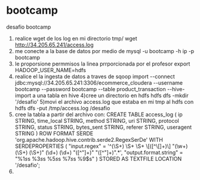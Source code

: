 # bootcamp
desafio bootcamp
1) realice wget de los log en mi directorio tmp/   wget http://34.205.65.241/access.log
2) me conecte a la base de datos por medio de mysql -u bootcamp -h ip -p bootcamp
3) le proporsione permmisos la linea prrporcionada por el profesor export HADOOP_USER_NAME=hdfs
3) realice el la ingesta de datos a traves de sqoop import --connect jdbc:mysql://34.205.65.241:3306/ecommerce_cloudera --username bootcamp --password bootcamp --table product_transaction  --hive-import a una tabla en hive
4)cree un directorio en hdfs hdfs dfs -mkdir '/desafio'
5)movi el archivo access.log que estaba en mi tmp al hdfs con  hdfs dfs -put /tmp/access.log /desafio
6) cree la tabla a partir del archivo con:
CREATE TABLE access_log (
  ip STRING, 
  time_local STRING,
  method STRING,
  uri STRING,
  protocol STRING,
  status STRING,
  bytes_sent STRING,
  referer STRING, 
  useragent STRING
  )
ROW FORMAT SERDE 'org.apache.hadoop.hive.contrib.serde2.RegexSerDe'
WITH SERDEPROPERTIES  (
"input.regex" = '^(\\S+) \\S+ \\S+ \\[([^\\[]+)\\] "(\\w+) (\\S+) (\\S+)" (\\d+) (\\d+) "([^"]+)" "([^"]+)".*',
"output.format.string" = "%1$s %2$s %3$s %4$s %5$s %6$s %7$s %8$s %9$s"
)
STORED AS TEXTFILE
LOCATION '/desafio';
7)
